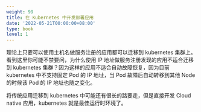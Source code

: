 ```yaml
---
weight: 99
title: 在 Kubernetes 中开发部署应用
date: '2022-05-21T00:00:00+08:00'
type: book
level: 1
---
```


理论上只要可以使用主机名做服务注册的应用都可以迁移到 kubernetes 集群上。看到这里你可能不禁要问，为什么使用 IP 地址做服务注册发现的应用不适合迁移到 kubernetes 集群？因为这样的应用不适合自动故障恢复，因为目前 kubernetes 中不支持固定 Pod 的 IP 地址，当 Pod 故障后自动转移到其他 Node 的时候该 Pod 的 IP 地址也随之变化。

将传统应用迁移到 kubernetes 中可能还有很长的路要走，但是直接开发 Cloud native 应用，kubernetes 就是最佳运行时环境了。
